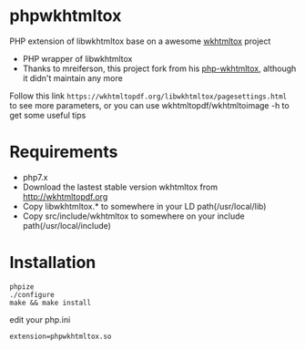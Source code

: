 # phpwkhtmltox
PHP extension of libwkhtmltox base on a awesome [wkhtmltox](http://wkhtmltopdf.org) project

- PHP wrapper of libwkhtmltox
- Thanks to mreiferson, this project fork from his [php-wkhtmltox](https://github.com/mreiferson/php-wkhtmltox), although it didn't maintain any more

Follow this link `https://wkhtmltopdf.org/libwkhtmltox/pagesettings.html` to see more parameters, or you can use wkhtmltopdf/wkhtmltoimage -h to get some useful tips

# Requirements
- php7.x
- Download the lastest stable version wkhtmltox from http://wkhtmltopdf.org
- Copy libwkhtmltox.* to somewhere in your LD path(/usr/local/lib)
- Copy src/include/wkhtmltox to somewhere on your include path(/usr/local/include)

# Installation

```
phpize
./configure
make && make install
```

edit your php.ini

```
extension=phpwkhtmltox.so
```

